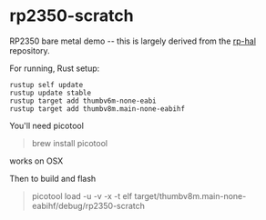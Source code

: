 # rp2350-scratch

RP2350 bare metal demo -- this is largely derived from the
[rp-hal](https://github.com/rp-rs/rp-hal) repository.

For running, Rust setup:

```
rustup self update
rustup update stable
rustup target add thumbv6m-none-eabi
rustup target add thumbv8m.main-none-eabihf
```

You'll need picotool

> brew install picotool

works on OSX

Then to build and flash

> picotool load -u -v -x -t elf target/thumbv8m.main-none-eabihf/debug/rp2350-scratch
